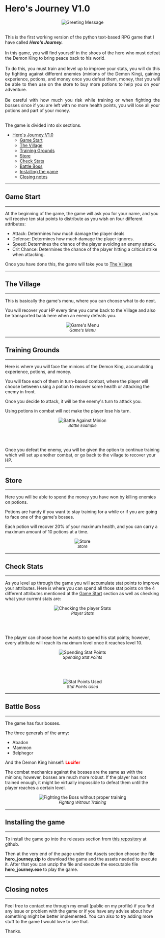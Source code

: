 # Hero's Journey V1.0

<figure align = "center">
<img src = https://i.imgur.com/I6rYZqg.jpg alt = "Greeting Message" title = "Greeting Message">
</figure>
<br>
This is the first working version of the python text-based RPG game that I have called <strong><em>Hero's Journey.</em></strong>
<br>
<br>
<div style="text-align: justify">In this game, you will find yourself in the shoes of the hero who must defeat the Demon King to bring peace back to his world.</div>
<br>
<div style="text-align: justify">To do this, you must train and level up to improve your stats, you will do this by fighting against different enemies (minions of the Demon King), gaining experience, potions, and money once you defeat them, money, that you will be able to then use on the store to buy more potions to help you on your adventure.</div>
<br>
<div style="text-align: justify">Be careful with how much you risk while training or when fighting the bosses since if you are left with no more health points, you will lose all your potions and part of your money.</div>
<br>

The game is divided into six sections.

- [Hero's Journey V1.0](#heros-journey-v10)
  - [Game Start](#game-start)
  - [The Village](#the-village)
  - [Training Grounds](#training-grounds)
  - [Store](#store)
  - [Check Stats](#check-stats)
  - [Battle Boss](#battle-boss)
  - [Installing the game](#installing-the-game)
  - [Closing notes](#closing-notes)


<hr>

## Game Start

<hr>

At the beginning of the game, the game will ask you for your name, and you will receive ten stat points to distribute as you wish on four different attributes:

- Attack: Determines how much damage the player deals
- Defense: Determines how much damage the player ignores.
- Speed: Determines the chance of the player avoiding an enemy attack.
- Crit Chance: Determines the chance of the player hitting a critical strike when attacking.

Once you have done this, the game will take you to [The Village](#the-village)

<hr>

## The Village

<hr>

This is basically the game's menu, where you can choose what to do next.

You will recover your HP every time you come back to the Village and also be transported back here when an enemy defeats you.

<figure align = "center">
<img src = https://i.imgur.com/k2VnjPs.jpg alt = "Game's Menu" title = "Game's Menu">
<figcaption align = "center"> <em style = "font-size: small">Game's Menu</em></figcaption>
</figure>

<hr>

## Training Grounds

<hr>

Here is where you will face the minions of the Demon King, accumulating experience, potions, and money.

You will face each of them in turn-based combat, where the player will choose between using a potion to recover some health or attacking the enemy in front. 

Once you decide to attack, it will be the enemy's turn to attack you.

Using potions in combat will not make the player lose his turn.

<figure align = "center">
<img src = https://i.imgur.com/h5O0JYV.gif alt = "Battle Against Minion" title = "Battle Against Minion">
<figcaption align = "center"> <em style = "font-size: small">Battle Example</em></figcaption>
</figure>
<br>
<br>

Once you defeat the enemy, you will be given the option to continue training which will set up another combat, or go back to the village to recover your HP.

<hr>

## Store

<hr>

Here you will be able to spend the money you have won by killing enemies on potions.

Potions are handy if you want to stay training for a while or if you are going to face one of the game's bosses.

Each potion will recover 20% of your maximum health, and you can carry a maximum amount of 10 potions at a time.

<figure align = "center">
<img src = https://i.imgur.com/59DnsM4.jpg alt = "Store" title = "Store">
<figcaption align = "center"> <em style = "font-size: small">Store</em></figcaption>
</figure>

<hr>

## Check Stats

<hr>

As you level up through the game you will accumulate stat points to improve your attributes. Here is where you can spend all those stat points on the 4 different attributes mentioned at the [Game Start](#game-start) section as well as checking what your current stats are:

<figure align = "center">
<img src = https://i.imgur.com/gRkZHDc.jpg alt = "Checking the player Stats" title = "Player Stats">
<figcaption align = "center"> <em style = "font-size: small">Player Stats</em></figcaption>
</figure>
<br>
<br>

The player can choose how he wants to spend his stat points; however, every attribute will reach its maximum level once it reaches level 10.

<figure align = "center">
<img src = https://i.imgur.com/yqlwbTj.jpg alt = "Spending Stat Points" title = "Spending Stat points">
<figcaption align = "center"> <em style = "font-size: small">Spending Stat Points</em></figcaption>
</figure>

<br>
<br>

<figure align = "center">
<img src = https://i.imgur.com/KHyO48F.jpg alt = "Stat Points Used" title = "Stat points Used">
<figcaption align = "center"> <em style = "font-size: small">Stat Points Used</em></figcaption>
</figure>

<hr>

## Battle Boss

<hr>

The game has four bosses.

The three generals of the army:

- Abadon
- Mammon
- Belphegor

And the Demon King himself: <strong Style = color:red>Lucifer</strong>

The combat mechanics against the bosses are the same as with the minions; however, bosses are much more robust. If the player has not trained enough, it might be virtually impossible to defeat them until the player reaches a certain level.

<figure align = "center">
<img src = https://i.imgur.com/xiVDp1T.jpg alt = "Fighting the Boss without proper training" title = "Fighting the Boss without proper training">
<figcaption align = "center"> <em style = "font-size: small">Fighting Without Training</em></figcaption>
</figure>

<hr>

## Installing the game

<hr>

To install the game go into the releases section from [this repository](https://github.com/nicolasagudelo/hero_journey) at github.

Then at the very end of the page under the Assets section choose the file <strong>hero_journey.zip</strong> to download the game and the assets needed to execute it. After that you can unzip the file and execute the executable file <strong>hero_journey.exe</strong> to play the game.


<hr>

## Closing notes

<hr>

Feel free to contact me through my email (public on my profile) if you find any issue or problem with the game or if you have any advise about how something might be better implemented. You can also to try adding more stuff to the game I would love to see that.

Thanks.